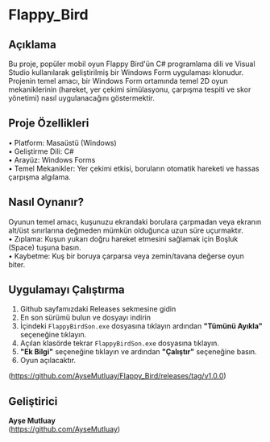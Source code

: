 # Flappy_Bird

## Açıklama  
Bu proje, popüler mobil oyun Flappy Bird'ün C# programlama dili ve Visual Studio kullanılarak geliştirilmiş bir Windows Form uygulaması klonudur.  
Projenin temel amacı, bir Windows Form ortamında temel 2D oyun mekaniklerinin (hareket, yer çekimi simülasyonu, çarpışma tespiti ve skor yönetimi) nasıl uygulanacağını göstermektir.  

## Proje Özellikleri  
• Platform: Masaüstü (Windows)  
• Geliştirme Dili: C#  
• Arayüz: Windows Forms  
• Temel Mekanikler: Yer çekimi etkisi, boruların otomatik hareketi ve hassas çarpışma algılama.  

## Nasıl Oynanır?  
Oyunun temel amacı, kuşunuzu ekrandaki borulara çarpmadan veya ekranın alt/üst sınırlarına değmeden mümkün olduğunca uzun süre uçurmaktır.  
• Zıplama: Kuşun yukarı doğru hareket etmesini sağlamak için Boşluk (Space) tuşuna basın.  
• Kaybetme: Kuş bir boruya çarparsa veya zemin/tavana değerse oyun biter.  

## Uygulamayı Çalıştırma  
1. Github sayfamızdaki Releases sekmesine gidin  
2. En son sürümü bulun ve dosyayı indirin  
3. İçindeki `FlappyBirdSon.exe` dosyasına tıklayın ardından **"Tümünü Ayıkla"** seçeneğine tıklayın.  
4. Açılan klasörde tekrar `FlappyBirdSon.exe` dosyasına tıklayın.  
5. **"Ek Bilgi"** seçeneğine tıklayın ve ardından **"Çalıştır"** seçeneğine basın.  
6. Oyun açılacaktır.  

(https://github.com/AyseMutluay/Flappy_Bird/releases/tag/v1.0.0)

## Geliştirici  
**Ayşe Mutluay**  
(https://github.com/AyseMutluay)
